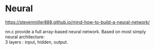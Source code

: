 # Neural
https://stevenmiller888.github.io/mind-how-to-build-a-neural-network/


nn.c provide a full array-based neural network. Based on most simply neural architecture:                        
3 layers : input, hidden, output.
